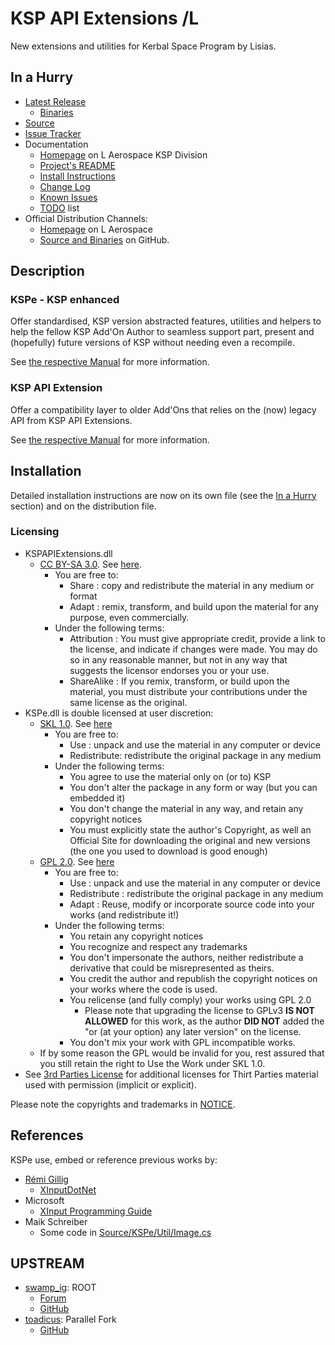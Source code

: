 # KSP API Extensions /L

New extensions and utilities for Kerbal Space Program by Lisias.


## In a Hurry

* [Latest Release](https://github.com/net-lisias-ksp/KSPe/releases)
    + [Binaries](https://github.com/net-lisias-ksp/KSPe/tree/Archive)
* [Source](https://github.com/net-lisias-ksp/KSPe)
* [Issue Tracker](https://github.com/net-lisias-ksp/KSPe/issues)
* Documentation	
	+ [Homepage](http://ksp.lisias.net/add-ons/KSPe) on L Aerospace KSP Division
	+ [Project's README](https://github.com/net-lisias-ksp/KSPe/blob/mestre/README.md)
	+ [Install Instructions](https://github.com/net-lisias-ksp/KSPe/blob/mestre/INSTALL.md)
	+ [Change Log](./CHANGE_LOG.md)
	+ [Known Issues](./KNOWN_ISSUES.md)
	+ [TODO](./TODO.md) list
* Official Distribution Channels:
	+ [Homepage](http://ksp.lisias.net/add-ons/KSPe) on L Aerospace
	+ [Source and Binaries](https://github.com/net-lisias-ksp/KSPe) on GitHub.


## Description

### KSPe - KSP enhanced

Offer standardised, KSP version abstracted features, utilities and helpers to help the fellow KSP Add'On Author to seamless support part, present and (hopefully) future versions of KSP without needing even a recompile.

See [the respective Manual](https://github.com/net-lisias-ksp/KSPe/blob/mestre/Docs/KSPe.md) for more information.

### KSP API Extension

Offer a compatibility layer to older Add'Ons that relies on the (now) legacy API from KSP API Extensions.

See [the respective Manual](https://github.com/net-lisias-ksp/KSPe/blob/mestre/Docs/KSP-API-Extensions.md) for more information.


## Installation

Detailed installation instructions are now on its own file (see the [In a Hurry](#in-a-hurry) section) and on the distribution file.

### Licensing
* KSPAPIExtensions.dll
	+ [CC BY-SA 3.0](https://creativecommons.org/licenses/by-sa/3.0/). See [here](./LICENSE.KSPAPIExtensions).
		+ You are free to:
			- Share : copy and redistribute the material in any medium or format
			- Adapt : remix, transform, and build upon the material for any purpose, even commercially. 
		+ Under the following terms:
			- Attribution : You must give appropriate credit, provide a link to the license, and indicate if changes were made. You may do so in any reasonable manner, but not in any way that suggests the licensor endorses you or your use.
			- ShareAlike : If you remix, transform, or build upon the material, you must distribute your contributions under the same license as the original.
* KSPe.dll is double licensed at user discretion:
	+ [SKL 1.0](https://ksp.lisias.net/SKL-1_0.txt). See [here](./LICENSE.KSPe.SKL-1_0)
		+ You are free to:
			- Use : unpack and use the material in any computer or device
			- Redistribute: redistribute the original package in any medium
		+ Under the following terms:
			- You agree to use the material only on (or to) KSP
			- You don't alter the package in any form or way (but you can embedded it)
			- You don't change the material in any way, and retain any copyright notices
			- You must explicitly state the author's Copyright, as well an Official Site for downloading the original and new versions (the one you used to download is good enough) 
	+ [GPL 2.0](https://www.gnu.org/licenses/gpl-2.0.txt). See [here](./LICENSE.KSPe.GPL-2_0)
		+ You are free to:
			- Use : unpack and use the material in any computer or device
			- Redistribute : redistribute the original package in any medium
			- Adapt : Reuse, modify or incorporate source code into your works (and redistribute it!) 
		+ Under the following terms:
			- You retain any copyright notices
			- You recognize and respect any trademarks
			- You don't impersonate the authors, neither redistribute a derivative that could be misrepresented as theirs.
			- You credit the author and republish the copyright notices on your works where the code is used.
			- You relicense (and fully comply) your works using GPL 2.0
				- Please note that upgrading the license to GPLv3 **IS NOT ALLOWED** for this work, as the author **DID NOT** added the "or (at your option) any later version" on the license.
			- You don't mix your work with GPL incompatible works.
	* If by some reason the GPL would be invalid for you, rest assured that you still retain the right to Use the Work under SKL 1.0. 
* See [3rd Parties License](./LICENSE.3rdParties) for additional licenses for Thirt Parties material used with permission (implicit or explicit).

Please note the copyrights and trademarks in [NOTICE](./NOTICE).


## References

KSPe use, embed or reference previous works by:

* [Rémi Gillig](https://github.com/speps)
	+ [XInputDotNet](https://github.com/speps/XInputDotNet)
* Microsoft
	+ [XInput Programming Guide](https://docs.microsoft.com/en-us/windows/win32/xinput/programming-guide)
* Maik Schreiber
	* Some code in [Source/KSPe/Util/Image.cs](./Source/KSPe/Util) 


## UPSTREAM

* [swamp_ig](https://forum.kerbalspaceprogram.com/index.php?/profile/85299-pellinor/): ROOT
	+ [Forum](https://forum.kerbalspaceprogram.com/index.php?/topic/73648-104-kspapiextensions-v175-utilities-for-shared-mod-use-25-jun/)
	+ [GitHub](https://github.com/Swamp-Ig/KSPe)
* [toadicus](https://forum.kerbalspaceprogram.com/index.php?/profile/67745-toadicus/): Parallel Fork
	+ [GitHub](https://github.com/toadicus/KSPe)
